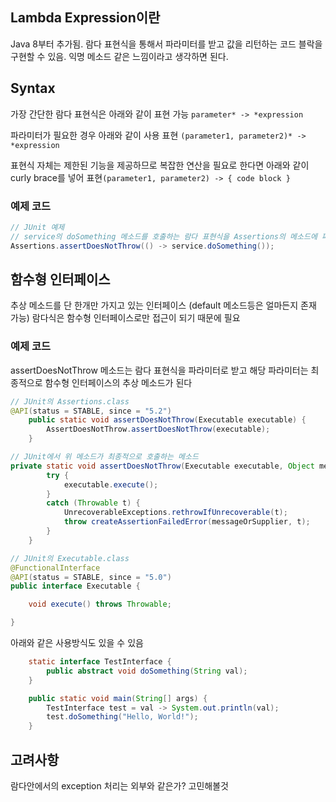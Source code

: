 ## Lambda Expression이란
Java 8부터 추가됨. 람다 표현식을 통해서 파라미터를 받고 값을 리턴하는 코드 블락을 구현할 수 있음.
익명 메소드 같은 느낌이라고 생각하면 된다.

## Syntax
가장 간단한 람다 표현식은 아래와 같이 표현 가능
`parameter* -> *expression`

파라미터가 필요한 경우 아래와 같이 사용 표현
`(parameter1, parameter2)* -> *expression`

표현식 자체는 제한된 기능을 제공하므로 복잡한 연산을 필요로 한다면 아래와 같이 curly brace를 넣어 표현`(parameter1, parameter2) -> { code block }`

### 예제 코드
```java
// JUnit 예제
// service의 doSomething 메소드를 호출하는 람다 표현식을 Assertions의 메소드에 파라미터로 전달
Assertions.assertDoesNotThrow(() -> service.doSomething());
```

## 함수형 인터페이스
추상 메소드를 단 한개만 가지고 있는 인터페이스 (default 메소드등은 얼마든지 존재 가능)
람다식은 함수형 인터페이스로만 접근이 되기 때문에 필요

### 예제 코드
assertDoesNotThrow 메소드는 람다 표현식을 파라미터로 받고 해당 파라미터는 최종적으로 함수형 인터페이스의 추상 메소드가 된다
```java
// JUnit의 Assertions.class
@API(status = STABLE, since = "5.2")
	public static void assertDoesNotThrow(Executable executable) {
		AssertDoesNotThrow.assertDoesNotThrow(executable);
	}

// JUnit에서 위 메소드가 최종적으로 호출하는 메소드
private static void assertDoesNotThrow(Executable executable, Object messageOrSupplier) {
		try {
			executable.execute();
		}
		catch (Throwable t) {
			UnrecoverableExceptions.rethrowIfUnrecoverable(t);
			throw createAssertionFailedError(messageOrSupplier, t);
		}
	}

// JUnit의 Executable.class
@FunctionalInterface
@API(status = STABLE, since = "5.0")
public interface Executable {

	void execute() throws Throwable;

}
```

아래와 같은 사용방식도 있을 수 있음
```java
   	static interface TestInterface {
        public abstract void doSomething(String val);
    }

    public static void main(String[] args) {
        TestInterface test = val -> System.out.println(val);
        test.doSomething("Hello, World!");
    }
```

## 고려사항
람다안에서의 exception 처리는 외부와 같은가? 고민해볼것